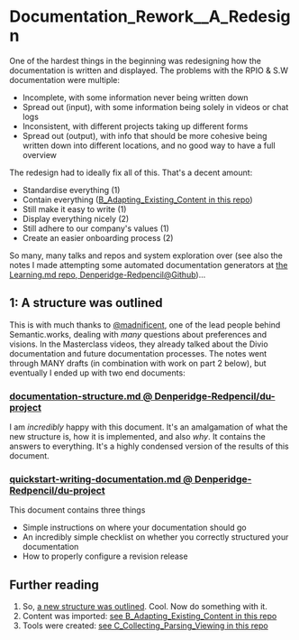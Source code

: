 # Documentation_Rework__A_Redesign

One of the hardest things in the beginning was redesigning how the documentation is written and displayed.
The problems with the RPIO & S.W documentation were multiple:
- Incomplete, with some information never being written down
- Spread out (input), with some information being solely in videos or chat logs
- Inconsistent, with different projects taking up different forms
- Spread out (output), with info that should be more cohesive being written down into different locations, and no good way to have a full overview

The redesign had to ideally fix all of this. That's a decent amount:
- Standardise everything (1)
- Contain everything ([B_Adapting_Existing_Content in this repo](../B_Adapting_Existing_Content/))
- Still make it easy to write (1)
- Display everything nicely (2)
- Still adhere to our company's values (1)
- Create an easier onboarding process (2)

So many, many talks and repos and system exploration over (see also the notes I made attempting some automated documentation generators at [the Learning.md repo, Denperidge-Redpencil@Github](https://github.com/Denperidge-Redpencil/Learning.md/blob/main/Notes/docs.md#sidequest-automated-generation))...

## 1: A structure was outlined
This is with much thanks to [@madnificent](https://github.com/madnificent/), one of the lead people behind Semantic.works, dealing with *many* questions about preferences and visions. In the Masterclass videos, they already talked about the Divio documentation and future documentation processes. The notes went through MANY drafts (in combination with work on part 2 below), but eventually I ended up with two end documents:
 
### [documentation-structure.md @ Denperidge-Redpencil/du-project](https://github.com/Denperidge-Redpencil/du-project/blob/master/docs/discussions/documentation-structure.md)
I am *incredibly* happy with this document. It's an amalgamation of what the new structure is, how it is implemented, and also *why*. It contains the answers to everything. It's a highly condensed version of the results of this document.

### [quickstart-writing-documentation.md @ Denperidge-Redpencil/du-project](https://github.com/Denperidge-Redpencil/du-project/blob/master/docs/how-tos/quickstart-writing-documentation.md)
This document contains three things
- Simple instructions on where your documentation should go
- An incredibly simple checklist on whether you correctly structured your documentation
- How to properly configure a revision release


## Further reading
1. So, [a new structure was outlined](#1-a-structure-was-outlined). Cool. Now do something with it.
2. Content was imported: [see B_Adapting_Existing_Content in this repo](../B_Adapting_Existing_Content/)
3. Tools were created: [see C_Collecting_Parsing_Viewing in this repo](../C_Collecting_Parsing_Viewing/)

